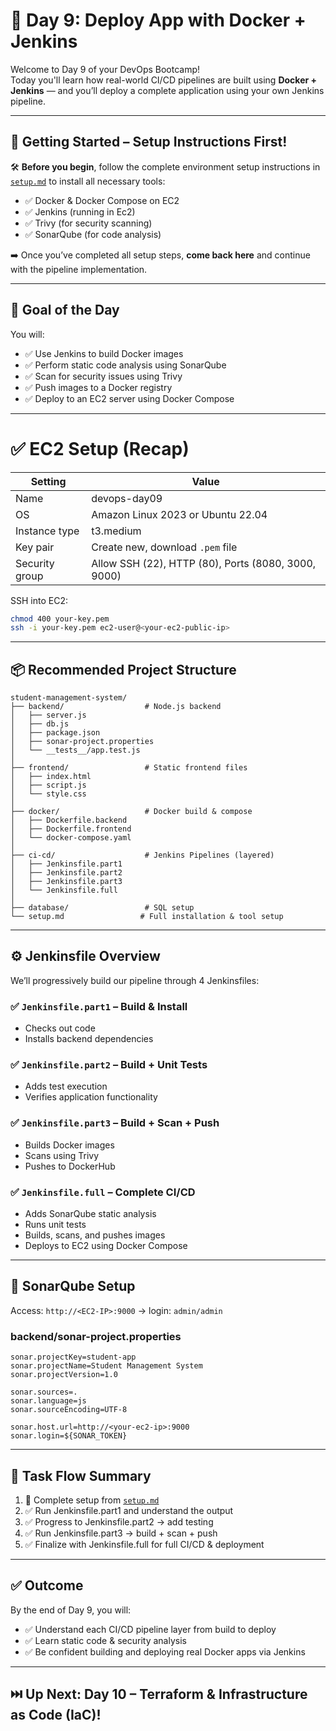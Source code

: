 # 🐳 Day 9: Deploy App with Docker + Jenkins

Welcome to Day 9 of your DevOps Bootcamp!  
Today you'll learn how real-world CI/CD pipelines are built using **Docker + Jenkins** — and you’ll deploy a complete application using your own Jenkins pipeline.

---

## 📌 Getting Started – Setup Instructions First!

🛠️ **Before you begin**, follow the complete environment setup instructions in [`setup.md`](./setup.md) to install all necessary tools:

- ✅ Docker & Docker Compose on EC2
- ✅ Jenkins (running in Ec2)
- ✅ Trivy (for security scanning)
- ✅ SonarQube (for code analysis)

➡️ Once you’ve completed all setup steps, **come back here** and continue with the pipeline implementation.

---

## 🎯 Goal of the Day

You will:
- ✅ Use Jenkins to build Docker images
- ✅ Perform static code analysis using SonarQube
- ✅ Scan for security issues using Trivy
- ✅ Push images to a Docker registry
- ✅ Deploy to an EC2 server using Docker Compose

---

# ✅ EC2 Setup (Recap)

| Setting              | Value                                               |
|----------------------|-----------------------------------------------------|
| Name                 | devops-day09                                        |
| OS                   | Amazon Linux 2023 or Ubuntu 22.04                  |
| Instance type        | t3.medium                                           |
| Key pair             | Create new, download `.pem` file                    |
| Security group       | Allow SSH (22), HTTP (80), Ports (8080, 3000, 9000) |

SSH into EC2:
```bash
chmod 400 your-key.pem
ssh -i your-key.pem ec2-user@<your-ec2-public-ip>
```

---

## 📦 Recommended Project Structure

```
student-management-system/
├── backend/                  # Node.js backend
│   ├── server.js
│   ├── db.js
│   ├── package.json
│   ├── sonar-project.properties
│   └── __tests__/app.test.js
│
├── frontend/                 # Static frontend files
│   ├── index.html
│   ├── script.js
│   └── style.css
│
├── docker/                   # Docker build & compose
│   ├── Dockerfile.backend
│   ├── Dockerfile.frontend
│   └── docker-compose.yaml
│
├── ci-cd/                    # Jenkins Pipelines (layered)
│   ├── Jenkinsfile.part1
│   ├── Jenkinsfile.part2
│   ├── Jenkinsfile.part3
│   └── Jenkinsfile.full
│
├── database/                 # SQL setup
└── setup.md                 # Full installation & tool setup
```

---

## ⚙️ Jenkinsfile Overview

We’ll progressively build our pipeline through 4 Jenkinsfiles:

### ✅ `Jenkinsfile.part1` – Build & Install
- Checks out code
- Installs backend dependencies

### ✅ `Jenkinsfile.part2` – Build + Unit Tests
- Adds test execution
- Verifies application functionality

### ✅ `Jenkinsfile.part3` – Build + Scan + Push
- Builds Docker images
- Scans using Trivy
- Pushes to DockerHub

### ✅ `Jenkinsfile.full` – Complete CI/CD
- Adds SonarQube static analysis
- Runs unit tests
- Builds, scans, and pushes images
- Deploys to EC2 using Docker Compose

---

## 🔐 SonarQube Setup

Access: `http://<EC2-IP>:9000` → login: `admin/admin`

### backend/sonar-project.properties
```properties
sonar.projectKey=student-app
sonar.projectName=Student Management System
sonar.projectVersion=1.0

sonar.sources=.
sonar.language=js
sonar.sourceEncoding=UTF-8

sonar.host.url=http://<your-ec2-ip>:9000
sonar.login=${SONAR_TOKEN}
```

---

## 🎯 Task Flow Summary

1. 🔧 Complete setup from [`setup.md`](./setup.md)
2. ✅ Run Jenkinsfile.part1 and understand the output
3. ✅ Progress to Jenkinsfile.part2 → add testing
4. ✅ Run Jenkinsfile.part3 → build + scan + push
5. ✅ Finalize with Jenkinsfile.full for full CI/CD & deployment

---

## ✅ Outcome

By the end of Day 9, you will:
- ✅ Understand each CI/CD pipeline layer from build to deploy
- ✅ Learn static code & security analysis
- ✅ Be confident building and deploying real Docker apps via Jenkins

---

## ⏭️ Up Next: Day 10 – Terraform & Infrastructure as Code (IaC)!
